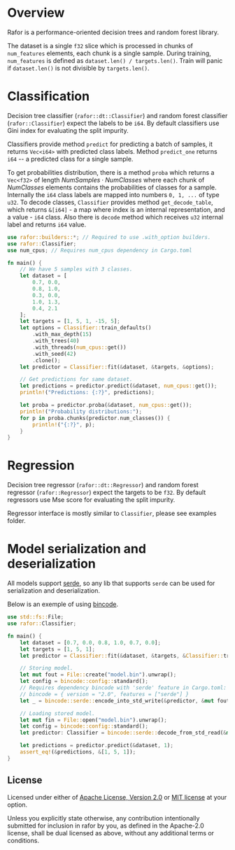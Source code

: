 # Overview
Rafor is a performance-oriented decision trees and random forest library.

The dataset is a single `f32` slice which is processed in chunks of `num_features` elements,
each chunk is a single sample. During training, `num_features` is defined as 
`dataset.len() / targets.len()`.
Train will panic if `dataset.len()` is not divisible by `targets.len()`.

# Classification
Decision tree classifier (`rafor::dt::Classifier`) and random forest classifier
(`rafor::Classifier`) expect the labels to be `i64`. By default classifiers use Gini index for
evaluating the split impurity.

Classifiers provide method `predict` for predicting a batch of samples, it returns `Vec<i64>` with
predicted class labels. Method `predict_one` returns `i64` -- a predicted class for a single sample.

To get probabilities distribution, there is a method `proba` which returns a `Vec<f32>` of length
$NumSamples \cdot NumClasses$ where each chunk of $NumClasses$ elements contains the probabilities
of classes for a sample. Internally the `i64` class labels are mapped into numbers `0, 1, ...` of
type `u32`. To decode classes, `Classifier` provides method `get_decode_table`, which returns 
`&[i64]` - a map where index is an internal representation, and a value - `i64` class. Also there
is `decode` method which receives `u32` internal label and returns `i64` value.

```Rust
use rafor::builders::*; // Required to use .with_option builders.
use rafor::Classifier;
use num_cpus; // Requires num_cpus dependency in Cargo.toml

fn main() {
    // We have 5 samples with 3 classes.
    let dataset = [
        0.7, 0.0, 
        0.8, 1.0, 
        0.3, 0.0, 
        1.0, 1.3, 
        0.4, 2.1
    ];
    let targets = [1, 5, 1, -15, 5];
    let options = Classifier::train_defaults()
        .with_max_depth(15)
        .with_trees(40)
        .with_threads(num_cpus::get())
        .with_seed(42)
        .clone();
    let predictor = Classifier::fit(&dataset, &targets, &options);

    // Get predictions for same dataset.
    let predictions = predictor.predict(&dataset, num_cpus::get());
    println!("Predictions: {:?}", predictions);

    let proba = predictor.proba(&dataset, num_cpus::get());
    println!("Probability distributions:");
    for p in proba.chunks(predictor.num_classes()) {
        println!("{:?}", p);
    }
}
```

# Regression
Decision tree regressor (`rafor::dt::Regressor`) and random forest regressor (`rafor::Regressor`)
expect the targets to be `f32`. By default regressors use Mse score for evaluating the split
impurity.

Regressor interface is mostly similar to `Classifier`, please see examples folder.

# Model serialization and deserialization
All models support [serde](https://docs.rs/serde/latest/serde/), so any lib that supports `serde`
can be used for serialization and deserialization. 

Below is an exemple of using [bincode](https://docs.rs/bincode/latest/bincode/). 
```Rust
use std::fs::File;
use rafor::Classifier;

fn main() {
    let dataset = [0.7, 0.0, 0.8, 1.0, 0.7, 0.0];
    let targets = [1, 5, 1];
    let predictor = Classifier::fit(&dataset, &targets, &Classifier::train_defaults());

    // Storing model.
    let mut fout = File::create("model.bin").unwrap();
    let config = bincode::config::standard();
    // Requires dependency bincode with 'serde' feature in Cargo.toml:
    // bincode = { version = "2.0", features = ["serde"] }
    let _ = bincode::serde::encode_into_std_write(&predictor, &mut fout, config);

    // Loading stored model.
    let mut fin = File::open("model.bin").unwrap();
    let config = bincode::config::standard();
    let predictor: Classifier = bincode::serde::decode_from_std_read(&mut fin, config).unwrap();

    let predictions = predictor.predict(&dataset, 1);
    assert_eq!(&predictions, &[1, 5, 1]);
}
```

## License
Licensed under either of [Apache License, Version 2.0](LICENSE-APACHE) or [MIT license](LICENSE-MIT)
at your option.

Unless you explicitly state otherwise, any contribution intentionally submitted for inclusion in
rafor by you, as defined in the Apache-2.0 license, shall be dual licensed as above, without any
additional terms or conditions.
